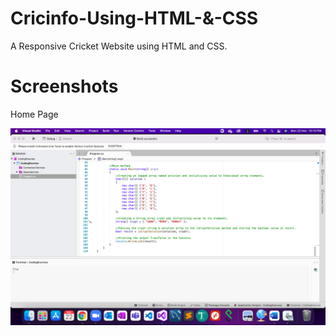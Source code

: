 # Cricinfo-Using-HTML-&-CSS

A Responsive Cricket Website using HTML and CSS.

# Screenshots

Home Page

![Output1](https://github.com/s0ur4v17/Cryptarithm-Puzzle/blob/main/Output1.png "Output1")
